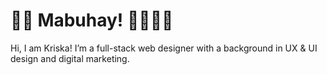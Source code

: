 # 👋🏼 Mabuhay! 👧🏻🇵🇭

Hi, I am Kriska! 
I’m a full-stack web designer with a background in UX & UI design and digital marketing.

<!---
krdlange/krdlange is a ✨ special ✨ repository because its `README.md` (this file) appears on your GitHub profile.
You can click the Preview link to take a look at your changes.
--->
